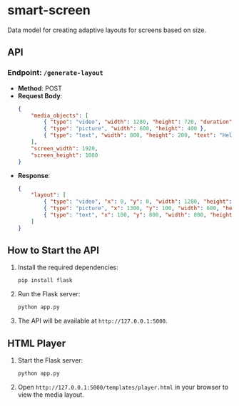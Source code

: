 # smart-screen

Data model for creating adaptive layouts for screens based on size.

## API

### Endpoint: `/generate-layout`
- **Method**: POST
- **Request Body**:
  ```json
  {
      "media_objects": [
          { "type": "video", "width": 1280, "height": 720, "duration": 30 },
          { "type": "picture", "width": 600, "height": 400 },
          { "type": "text", "width": 800, "height": 200, "text": "Hello World" }
      ],
      "screen_width": 1920,
      "screen_height": 1080
  }
  ```
- **Response**:
  ```json
  {
      "layout": [
          { "type": "video", "x": 0, "y": 0, "width": 1280, "height": 720 },
          { "type": "picture", "x": 1300, "y": 100, "width": 600, "height": 400 },
          { "type": "text", "x": 100, "y": 800, "width": 800, "height": 200, "text": "Hello World" }
      ]
  }
  ```

## How to Start the API

1. Install the required dependencies:
   ```bash
   pip install flask
   ```

2. Run the Flask server:
   ```bash
   python app.py
   ```

3. The API will be available at `http://127.0.0.1:5000`.

## HTML Player

1. Start the Flask server:
   ```bash
   python app.py
   ```

2. Open `http://127.0.0.1:5000/templates/player.html` in your browser to view the media layout.
